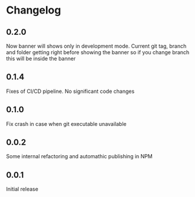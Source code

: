 Changelog
===============================================================================
0.2.0
-------------------------------------------------------------------------------
Now banner will shows only in development mode. Current git tag, branch and folder getting right before showing the banner so if you change branch this will be inside the banner

0.1.4
-------------------------------------------------------------------------------
Fixes of CI/CD pipeline. No significant code changes

0.1.0
-------------------------------------------------------------------------------
Fix crash in case when git executable unavailable

0.0.2
-------------------------------------------------------------------------------
Some internal refactoring and automathic publishing in NPM

0.0.1
-------------------------------------------------------------------------------
Initial release
